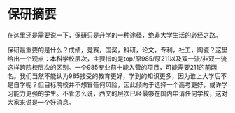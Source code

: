 # 保研摘要

在这里还是需要说一下，保研只是升学的一种途径，绝非大学生活的必经之路。

保研最重要的是什么？成绩，竞赛，国奖，科研，论文，专利，社工，陶瓷？这里给出一个观点：本科学校层次，主要指的是top/原985/原211以及双一流/非双一流这样跨院校层次的区别。一个985专业前十能入营的项目，可能需要211的前两名。我们当然不能认为985接受的教育更好，学到的知识更多，因为谁上大学后不是自学呢？但目标院校并不想冒任何风险，因此倾向于选择一个高考更好，或许学习能力更强的学生。不管怎么说，西交的层次已经最够在国内申请任何学校，这对大家来说是一个好消息。
